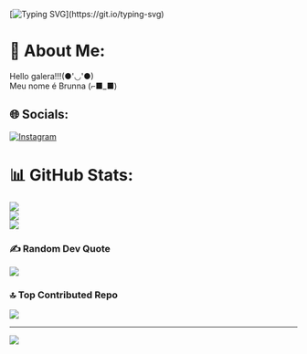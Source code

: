 [![Typing SVG](https://readme-typing-svg.herokuapp.com?font=Fira+Code&pause=1000&color=2418F7&width=435&lines=Bem+vindo+!!!!++(%E2%97%8F'%E2%97%A1'%E2%97%8F))](https://git.io/typing-svg)
# 💫 About Me:
Hello galera!!!(●'◡'●)<br>Meu nome é Brunna (⌐■_■)<br>


## 🌐 Socials:
[![Instagram](https://img.shields.io/badge/Instagram-%23E4405F.svg?logo=Instagram&logoColor=white)](https://instagram.com/https://www.instagram.com/brunnasouzamartins/) 
# 📊 GitHub Stats:
![](https://github-readme-stats.vercel.app/api?username=Brunna-0909&theme=ambient_gradient&hide_border=false&include_all_commits=true&count_private=true)<br/>
![](https://github-readme-streak-stats.herokuapp.com/?user=Brunna-0909&theme=ambient_gradient&hide_border=false)<br/>
![](https://github-readme-stats.vercel.app/api/top-langs/?username=Brunna-0909&theme=ambient_gradient&hide_border=false&include_all_commits=true&count_private=true&layout=compact)

### ✍️ Random Dev Quote
![](https://quotes-github-readme.vercel.app/api?type=vetical&theme=light)

### 🔝 Top Contributed Repo
![](https://github-contributor-stats.vercel.app/api?username=Brunna-0909&limit=5&theme=ambient_gradient&combine_all_yearly_contributions=true)

---
[![](https://visitcount.itsvg.in/api?id=Brunna-0909&icon=0&color=10)](https://visitcount.itsvg.in)

<!-- Proudly created with GPRM ( https://gprm.itsvg.in ) -->
